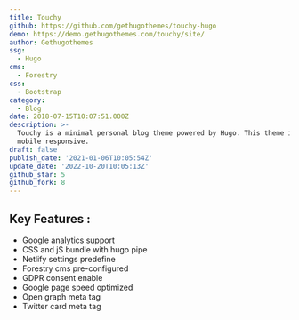 ```yaml
---
title: Touchy
github: https://github.com/gethugothemes/touchy-hugo
demo: https://demo.gethugothemes.com/touchy/site/
author: Gethugothemes
ssg:
  - Hugo
cms:
  - Forestry
css:
  - Bootstrap
category:
  - Blog
date: 2018-07-15T10:07:51.000Z
description: >-
  Touchy is a minimal personal blog theme powered by Hugo. This theme is 100%
  mobile responsive.
draft: false
publish_date: '2021-01-06T10:05:54Z'
update_date: '2022-10-20T10:05:13Z'
github_star: 5
github_fork: 8
---
```

## Key Features :

- Google analytics support
- CSS and jS bundle with hugo pipe
- Netlify settings predefine
- Forestry cms pre-configured
- GDPR consent enable
- Google page speed optimized
- Open graph meta tag
- Twitter card meta tag
